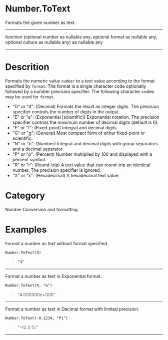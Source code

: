﻿# Number.ToText
Formats the given number as text.
***
function (optional number as nullable any, optional format as nullable any, optional culture as nullable any) as nullable any
***
# Descrition 
Formats the numeric value <code>number</code> to a text value according to the format specified by <code>format</code>. The format is a single character code optionally followed by a number precision specifier.
 The following character codes may be used for <code>format</code>.
      <ul>
        <li>"D" or "d": (Decimal) Formats the result as integer digits. The precision specifier controls the number of digits in the output. </li>
        <li>"E" or "e": (Exponential [scientific]) Exponential notation. The precision specifier controls the maximum number of decimal digits (default is 6). </li>
        <li>"F" or "f": (Fixed-point) Integral and decimal digits.</li>
        <li>"G" or "g": (General) Most compact form of either fixed-point or scientific. </li>
        <li>"N" or "n": (Number) Integral and decimal digits with group separators and a decimal separator. </li>
        <li>"P" or "p": (Percent) Number multiplied by 100 and displayed with a percent symbol. </li>
        <li>"R" or "r": (Round-trip) A text value that can round-trip an identical number. The precision specifier is ignored. </li>
        <li>"X" or "x": (Hexadecimal) A hexadecimal text value. </li>
      </ul>
# Category 
Number.Conversion and formatting
# Examples 
Format a number as text without format specified.
```
Number.ToText(4)
```
> "4"
***
Format a number as text in Exponential format.
```
Number.ToText(4, "e")
```
> "4.000000e+000"
***
Format a number as text in Decimal format with limited precision.
```
Number.ToText(-0.1234, "P1")
```
> "-12.3 %"
***
